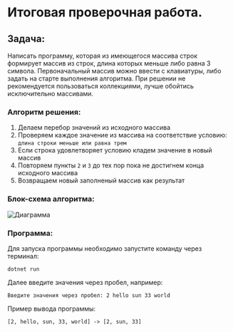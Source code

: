 # Итоговая проверочная работа.

## Задача:
Написать программу, которая из имеющегося массива строк формирует массив из строк, длина которых меньше либо равна 3 символа. Первоначальный массив можно ввести с клавиатуры, либо задать на старте выполнения алгоритма. При решении не рекомендуется пользоваться коллекциями, лучше обойтись исключительно массивами.

### Алгоритм решения:
1. Делаем перебор значений из исходного массива
2. Проверяем каждое значение из массива на соответствие условию: `длина строки меньше или равна трем`
3. Если строка удовлетворяет условию кладем значение в новый массив
4. Повторяем пункты `2` и `3` до тех пор пока не достигнем конца исходного массива
5. Возвращаем новый заполненый массив как результат

### Блок-схема алгоритма:
![Диаграмма](/diagram/Diagram.drawio.png)

### Программа:
Для запуска программы необходимо запустите команду через терминал:
```
dotnet run
```
Далее введите значения через пробел, например:
```
Введите значения через пробел: 2 hello sun 33 world
```
Пример вывода программы:
```
[2, hello, sun, 33, world] -> [2, sun, 33]
```